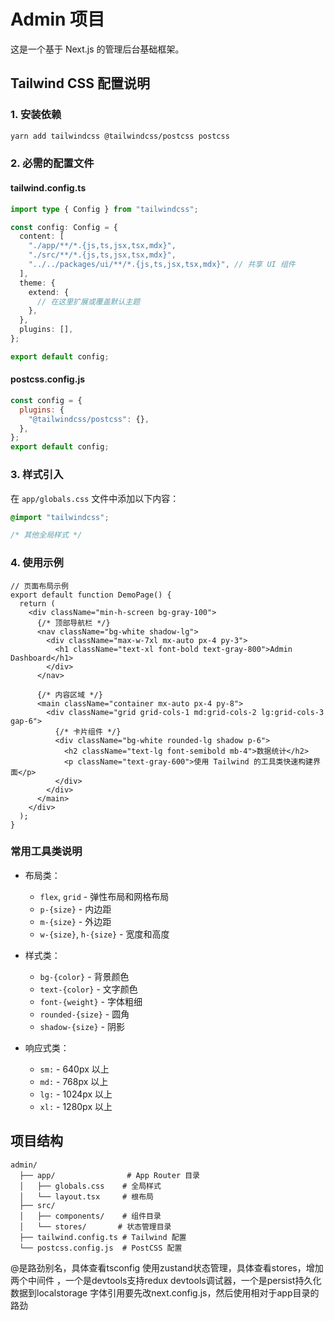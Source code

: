 # Admin 项目

这是一个基于 Next.js 的管理后台基础框架。

## Tailwind CSS 配置说明

### 1. 安装依赖

```bash
yarn add tailwindcss @tailwindcss/postcss postcss
```

### 2. 必需的配置文件

#### tailwind.config.ts
```typescript
import type { Config } from "tailwindcss";

const config: Config = {
  content: [
    "./app/**/*.{js,ts,jsx,tsx,mdx}",
    "./src/**/*.{js,ts,jsx,tsx,mdx}",
    "../../packages/ui/**/*.{js,ts,jsx,tsx,mdx}", // 共享 UI 组件
  ],
  theme: {
    extend: {
      // 在这里扩展或覆盖默认主题
    },
  },
  plugins: [],
};

export default config;
```

#### postcss.config.js
```javascript
const config = {
  plugins: {
    "@tailwindcss/postcss": {},
  },
};
export default config;
```

### 3. 样式引入

在 `app/globals.css` 文件中添加以下内容：

```css
@import "tailwindcss";

/* 其他全局样式 */
```

### 4. 使用示例

```tsx
// 页面布局示例
export default function DemoPage() {
  return (
    <div className="min-h-screen bg-gray-100">
      {/* 顶部导航栏 */}
      <nav className="bg-white shadow-lg">
        <div className="max-w-7xl mx-auto px-4 py-3">
          <h1 className="text-xl font-bold text-gray-800">Admin Dashboard</h1>
        </div>
      </nav>
      
      {/* 内容区域 */}
      <main className="container mx-auto px-4 py-8">
        <div className="grid grid-cols-1 md:grid-cols-2 lg:grid-cols-3 gap-6">
          {/* 卡片组件 */}
          <div className="bg-white rounded-lg shadow p-6">
            <h2 className="text-lg font-semibold mb-4">数据统计</h2>
            <p className="text-gray-600">使用 Tailwind 的工具类快速构建界面</p>
          </div>
        </div>
      </main>
    </div>
  );
}
```

### 常用工具类说明

- 布局类：
  - `flex`, `grid` - 弹性布局和网格布局
  - `p-{size}` - 内边距
  - `m-{size}` - 外边距
  - `w-{size}`, `h-{size}` - 宽度和高度

- 样式类：
  - `bg-{color}` - 背景颜色
  - `text-{color}` - 文字颜色
  - `font-{weight}` - 字体粗细
  - `rounded-{size}` - 圆角
  - `shadow-{size}` - 阴影

- 响应式类：
  - `sm:` - 640px 以上
  - `md:` - 768px 以上
  - `lg:` - 1024px 以上
  - `xl:` - 1280px 以上


## 项目结构

```
admin/
  ├── app/                # App Router 目录
  │   ├── globals.css    # 全局样式
  │   └── layout.tsx     # 根布局
  ├── src/
  │   ├── components/    # 组件目录
  │   └── stores/       # 状态管理目录
  ├── tailwind.config.ts # Tailwind 配置
  └── postcss.config.js  # PostCSS 配置
```


@是路劲别名，具体查看tsconfig
使用zustand状态管理，具体查看stores，增加两个中间件 ，一个是devtools支持redux devtools调试器，一个是persist持久化数据到localstorage
字体引用要先改next.config.js，然后使用相对于app目录的路劲